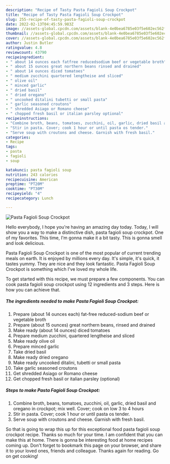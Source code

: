 ```yaml
---
description: "Recipe of Tasty Pasta Fagioli Soup Crockpot"
title: "Recipe of Tasty Pasta Fagioli Soup Crockpot"
slug: 255-recipe-of-tasty-pasta-fagioli-soup-crockpot
date: 2022-02-13T04:45:59.983Z
image: //assets-global.cpcdn.com/assets/blank-4e0bea6785e03f5e602ec562f230caae08da540cada707380b4fe1bbebba43da.png
thumbnail: //assets-global.cpcdn.com/assets/blank-4e0bea6785e03f5e602ec562f230caae08da540cada707380b4fe1bbebba43da.png
cover: //assets-global.cpcdn.com/assets/blank-4e0bea6785e03f5e602ec562f230caae08da540cada707380b4fe1bbebba43da.png
author: Justin Butler
ratingvalue: 4.8
reviewcount: 43790
recipeingredient:
- " about 14 ounces each fatfree reducedsodium beef or vegetable broth"
- " about 15 ounces great northern beans rinsed and drained"
- " about 14 ounces diced tomatoes"
- " medium zucchini quartered lengtheise and sliced"
- " olive oil"
- " minced garlic"
- " dried basil"
- " dried oregano"
- " uncooked ditalini tubetti or small pasta"
- " garlic seasoned croutons"
- " shredded Asiago or Romano cheese"
- " chopped fresh basil or italian parsley optional"
recipeinstructions:
- "Combine broth, beans, tomatoes, zucchini, oil, garlic, dried basil and oregano in crockpot; mix well. Cover; cook on low 3 to 4 hours"
- "Stir in pasta. Cover; cook 1 hour or until pasta os tender."
- "Serve soup with croutons and cheese. Garnish with fresh basil."
categories:
- Recipe
tags:
- pasta
- fagioli
- soup

katakunci: pasta fagioli soup 
nutrition: 243 calories
recipecuisine: American
preptime: "PT20M"
cooktime: "PT30M"
recipeyield: "4"
recipecategory: Lunch

---
```



![Pasta Fagioli Soup Crockpot](//assets-global.cpcdn.com/assets/blank-4e0bea6785e03f5e602ec562f230caae08da540cada707380b4fe1bbebba43da.png)

Hello everybody, I hope you're having an amazing day today. Today, I will show you a way to make a distinctive dish, pasta fagioli soup crockpot. One of my favorites. This time, I'm gonna make it a bit tasty. This is gonna smell and look delicious.



Pasta Fagioli Soup Crockpot is one of the most popular of current trending meals on earth. It is enjoyed by millions every day. It's simple, it's quick, it tastes yummy. They are nice and they look fantastic. Pasta Fagioli Soup Crockpot is something which I've loved my whole life.


To get started with this recipe, we must prepare a few components. You can cook pasta fagioli soup crockpot using 12 ingredients and 3 steps. Here is how you can achieve that.

<!--inarticleads1-->

##### The ingredients needed to make Pasta Fagioli Soup Crockpot:

1. Prepare  (about 14 ounces each) fat-free reduced-sodium beef or vegetable broth
1. Prepare  (about 15 ounces) great northern beans, rinsed and drained
1. Make ready  (about 14 ounces) diced tomatoes
1. Prepare  medium zucchini, quartered lengtheise and sliced
1. Make ready  olive oil
1. Prepare  minced garlic
1. Take  dried basil
1. Make ready  dried oregano
1. Make ready  uncooked ditalini, tubetti or small pasta
1. Take  garlic seasoned croutons
1. Get  shredded Asiago or Romano cheese
1. Get  chopped fresh basil or italian parsley (optional)




<!--inarticleads2-->

##### Steps to make Pasta Fagioli Soup Crockpot:

1. Combine broth, beans, tomatoes, zucchini, oil, garlic, dried basil and oregano in crockpot; mix well. Cover; cook on low 3 to 4 hours
1. Stir in pasta. Cover; cook 1 hour or until pasta os tender.
1. Serve soup with croutons and cheese. Garnish with fresh basil.




So that is going to wrap this up for this exceptional food pasta fagioli soup crockpot recipe. Thanks so much for your time. I am confident that you can make this at home. There is gonna be interesting food at home recipes coming up. Don't forget to bookmark this page on your browser, and share it to your loved ones, friends and colleague. Thanks again for reading. Go on get cooking!
